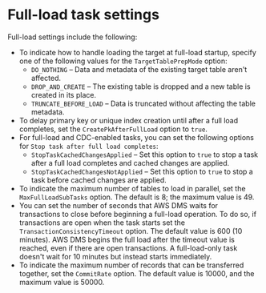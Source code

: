 # Full\-load task settings<a name="CHAP_Tasks.CustomizingTasks.TaskSettings.FullLoad"></a>

Full\-load settings include the following:
+ To indicate how to handle loading the target at full\-load startup, specify one of the following values for the `TargetTablePrepMode` option: 
  +  `DO_NOTHING` – Data and metadata of the existing target table aren't affected\. 
  +  `DROP_AND_CREATE` – The existing table is dropped and a new table is created in its place\. 
  +  `TRUNCATE_BEFORE_LOAD` – Data is truncated without affecting the table metadata\.
+ To delay primary key or unique index creation until after a full load completes, set the `CreatePkAfterFullLoad` option to `true`\.
+ For full\-load and CDC\-enabled tasks, you can set the following options for `Stop task after full load completes`: 
  + `StopTaskCachedChangesApplied` – Set this option to `true` to stop a task after a full load completes and cached changes are applied\. 
  + `StopTaskCachedChangesNotApplied` – Set this option to `true` to stop a task before cached changes are applied\. 
+ To indicate the maximum number of tables to load in parallel, set the `MaxFullLoadSubTasks` option\. The default is 8; the maximum value is 49\.
+ You can set the number of seconds that AWS DMS waits for transactions to close before beginning a full\-load operation\. To do so, if transactions are open when the task starts set the `TransactionConsistencyTimeout` option\. The default value is 600 \(10 minutes\)\. AWS DMS begins the full load after the timeout value is reached, even if there are open transactions\. A full\-load\-only task doesn't wait for 10 minutes but instead starts immediately\.
+ To indicate the maximum number of records that can be transferred together, set the `CommitRate` option\. The default value is 10000, and the maximum value is 50000\.